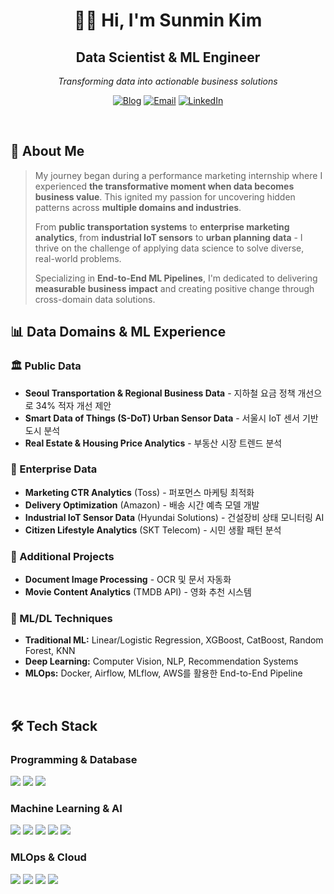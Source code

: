 <h1 align="center">👋🏻 Hi, I'm Sunmin Kim</h1>
<h2 align="center">Data Scientist & ML Engineer</h2>
<p align="center"><i>Transforming data into actionable business solutions</i></p>
<div align="center">

[![Blog](https://img.shields.io/badge/Tech%20Blog-velog-20C997?style=for-the-badge&logo=velog&logoColor=white)](https://velog.io/@artemise227/posts)
[![Email](https://img.shields.io/badge/Email-kimsunmin0227@gmail.com-EA4335?style=for-the-badge&logo=gmail&logoColor=white)](mailto:kimsunmin0227@gmail.com)
[![LinkedIn](https://img.shields.io/badge/LinkedIn-Connect-0A66C2?style=for-the-badge&logo=linkedin&logoColor=white)](https://www.linkedin.com/in/sunnykimm12/)

</div>
<br>

## 🎯 About Me

> My journey began during a performance marketing internship where I experienced **the transformative moment when data becomes business value**. This ignited my passion for uncovering hidden patterns across **multiple domains and industries**.
> 
> From **public transportation systems** to **enterprise marketing analytics**, from **industrial IoT sensors** to **urban planning data** - I thrive on the challenge of applying data science to solve diverse, real-world problems.
> 
> Specializing in **End-to-End ML Pipelines**, I'm dedicated to delivering **measurable business impact** and creating positive change through cross-domain data solutions.

## 📊 Data Domains & ML Experience

### 🏛️ Public Data
- **Seoul Transportation & Regional Business Data** - 지하철 요금 정책 개선으로 34% 적자 개선 제안
- **Smart Data of Things (S-DoT) Urban Sensor Data** - 서울시 IoT 센서 기반 도시 분석
- **Real Estate & Housing Price Analytics** - 부동산 시장 트렌드 분석

### 🏢 Enterprise Data
- **Marketing CTR Analytics** (Toss) - 퍼포먼스 마케팅 최적화
- **Delivery Optimization** (Amazon) - 배송 시간 예측 모델 개발
- **Industrial IoT Sensor Data** (Hyundai Solutions) - 건설장비 상태 모니터링 AI
- **Citizen Lifestyle Analytics** (SKT Telecom) - 시민 생활 패턴 분석

### 📱 Additional Projects
- **Document Image Processing** - OCR 및 문서 자동화
- **Movie Content Analytics** (TMDB API) - 영화 추천 시스템

### 🤖 ML/DL Techniques
- **Traditional ML:** Linear/Logistic Regression, XGBoost, CatBoost, Random Forest, KNN
- **Deep Learning:** Computer Vision, NLP, Recommendation Systems
- **MLOps:** Docker, Airflow, MLflow, AWS를 활용한 End-to-End Pipeline

<br>

## 🛠️ Tech Stack

### Programming & Database
<p>
<img src="https://img.shields.io/badge/Python-3776AB?style=for-the-badge&logo=python&logoColor=white"/>
<img src="https://img.shields.io/badge/R-276DC3?style=for-the-badge&logo=r&logoColor=white"/>
<img src="https://img.shields.io/badge/SQL-4479A1?style=for-the-badge&logo=mysql&logoColor=white"/>
</p>

### Machine Learning & AI
<p>
<img src="https://img.shields.io/badge/PyTorch-EE4C2C?style=for-the-badge&logo=pytorch&logoColor=white"/>
<img src="https://img.shields.io/badge/Scikit--Learn-F7931E?style=for-the-badge&logo=scikit-learn&logoColor=white"/>
<img src="https://img.shields.io/badge/OpenCV-5C3EE8?style=for-the-badge&logo=opencv&logoColor=white"/>
<img src="https://img.shields.io/badge/Pandas-150458?style=for-the-badge&logo=pandas&logoColor=white"/>
<img src="https://img.shields.io/badge/NumPy-013243?style=for-the-badge&logo=numpy&logoColor=white"/>
</p>

### MLOps & Cloud
<p>
<img src="https://img.shields.io/badge/Docker-2496ED?style=for-the-badge&logo=docker&logoColor=white"/>
<img src="https://img.shields.io/badge/Apache%20Airflow-017CEE?style=for-the-badge&logo=apache-airflow&logoColor=white"/>
<img src="https://img.shields.io/badge/MLflow-0194E2?style=for-the-badge&logo=mlflow&logoColor=white"/>
<img src="https://img.shields.io/badge/AWS-232F3E?style=for-the-badge&logo=amazon-aws&logoColor=white"/>
</p>

<br>
